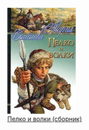 ![](Пелко%20и%20волки%20(сборник).jpg)  
[Пелко и волки (сборник)](Пелко%20и%20волки%20(сборник).txt)
